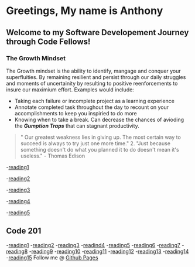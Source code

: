 # Greetings, My name is Anthony
## Welcome to my Software Developement Journey through Code Fellows!

### The Growth Mindset 
The Growth mindset is the ability to identify, mangage and conquer your superfluities. By remaining resilient and persist through our daily struggles and moments of uncertainity by resulting to positive reenforcements to insure our maximium effort. Examples would include:

- Taking each failure or incomplete project as a learning experience
- Annotate completed task throughout the day to recount on your accomplishments to keep you inspiried to do more
- Knowing when to take a break. Can decrease the chances of avioding the **_Gumption Traps_** that can stagnant productivity.


> " Our greatest weakness lies in giving up. The most certain way to succeed is always to try just one more time." 2. "Just because something doesn't do what you planned it to do doesn't mean it's useless." - Thomas Edison
>
-[reading1](Reading1.md)

-[reading2](Reading2.md)

-[reading3](Reading3.md)

-[reading4](reading4.md)

-[reading5](reading5.md)

## Code 201

-[reading1](reading201.1.md)
-[reading2](reading201.2.md)
-[reading3](reading201.3.md)
-[readind4](reading201.4.md)
-[reading5](reading201.5.md)
-[reading6](reading201.6.md)
-[reading7](reading201.7.md)
-[reading8](reading201.8.md)
-[reading9](reading201.9.md)
-[reading10](reading201.10.md)
-[reading11](reading201.11.md)
-[reading12](reading201.12.md)
-[reading13](reading201.13.md)
-[reading14](reading201.14.md)
-[reading15](reading201.15.md)
Follow me @ [Github Pages](https://hbuniversity.github.io/reading-notes/)
